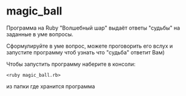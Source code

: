 # magic_ball
Программа на Ruby "Волшебный шар" выдаёт ответы "судьбы" на заданные в уме вопросы. 

Сформулируйте в уме вопрос, можете проговорить его вслух и запустите программу чтоб узнать что "судьба" ответит Вам)

Чтобы запустить программу наберите в консоли:

    <ruby magic_ball.rb>

из папки где хранится программа

